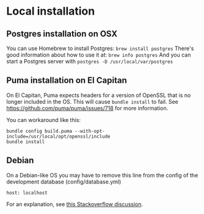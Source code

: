 # Local installation

## Postgres installation on OSX
You can use Homebrew to install Postgres: `brew install postgres`
There's good information about how to use it at: `brew info postgres`
And you can start a Postgres server with `postgres -D /usr/local/var/postgres`

## Puma installation on El Capitan
On El Capitan, Puma expects headers for a version of OpenSSL that is no longer included in the OS.  This will cause `bundle install` to fail.  See https://github.com/puma/puma/issues/718 for more information.

You can workaround like this:

```
bundle config build.puma --with-opt-include=/usr/local/opt/openssl/include
bundle install
```

## Debian

On a Debian-like OS you may have to remove this line from the config of the development database (config/database.yml)
```
host: localhost
```
For an explanation, see [this Stackoverflow discussion](http://stackoverflow.com/questions/23375740/pgconnectionbad-fe-sendauth-no-password-supplied).
